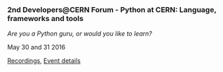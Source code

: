### 2nd Developers@CERN Forum - Python at CERN: Language, frameworks and tools

_Are you a Python guru, or would you like to learn?_

May 30 and 31 2016

[Recordings](https://cdsweb.cern.ch/search?f=490__a&p=2nd%20Developers%40CERN%20Forum]), [Event details](https://indico.cern.ch/event/487416/)
